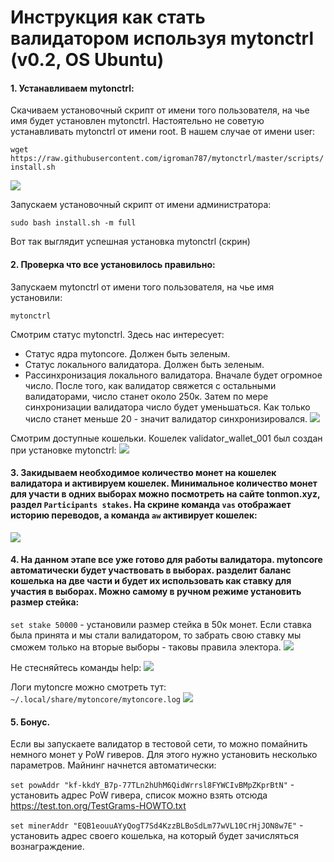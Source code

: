 # Инструкция как стать валидатором используя mytonctrl (v0.2, OS Ubuntu)
#### 1. Устанавливаем mytonctrl:
Скачиваем установочный скрипт от имени того пользователя, на чье имя будет установлен mytonctrl. Настоятельно не советую устанавливать mytonctrl от имени root. В нашем случае от имени user:

`wget https://raw.githubusercontent.com/igroman787/mytonctrl/master/scripts/install.sh`

![](https://raw.githubusercontent.com/igroman787/mytonctrl/master/screens/manual-ubuntu_wget-ls_ru.png)

Запускаем установочный скрипт от имени администратора:


`sudo bash install.sh -m full`


Вот так выглядит успешная установка mytonctrl
(скрин)

#### 2. Проверка что все установилось правильно:
Запускаем mytonctrl от имени того пользователя, на чье имя установили:

`mytonctrl`

Смотрим статус mytonctrl. Здесь нас интересует:
- Статус ядра mytoncore. Должен быть зеленым.
- Статус локального валидатора. Должен быть зеленым.
- Рассинхронизация локального валидатора. Вначале будет огромное число. После того, как валидатор свяжется с остальными валидаторами, число станет около 250к. Затем по мере синхронизации валидатора число будет уменьшаться. Как только число станет меньше 20 - значит валидатор синхронизировался.
![](https://raw.githubusercontent.com/igroman787/mytonctrl/master/screens/manual-ubuntu_mytonctrl-status_ru.png)

Смотрим доступные кошельки. Кошелек validator_wallet_001 был создан при установке mytonctrl:
![](https://raw.githubusercontent.com/igroman787/mytonctrl/master/screens/manual-ubuntu_mytonctrl-wl_ru.png)

#### 3. Закидываем необходимое количество монет на кошелек валидатора и активируем кошелек. Минимальное количество монет для участи в одних выборах можно посмотреть на сайте tonmon.xyz, раздел `Participants stakes`. На скрине команда `vas` отображает историю переводов, а команда `aw` активирует кошелек:
![](https://raw.githubusercontent.com/igroman787/mytonctrl/master/screens/manual-ubuntu_mytonctrl-vas-aw_ru.png)

#### 4. На данном этапе все уже готово для работы валидатора. mytoncore автоматически будет участвовать в выборах. разделит баланс кошелька на две части и будет их использовать как ставку для участия в выборах. Можно самому в ручном режиме установить размер стейка:
`set stake 50000` - установили размер стейка в 50к монет. Если ставка была принята и мы стали валидатором, то забрать свою ставку мы сможем только на вторые выборы - таковы правила электора.
![](https://raw.githubusercontent.com/igroman787/mytonctrl/master/screens/manual-ubuntu_mytonctrl-set_ru.png)

Не стесняйтесь команды help:
![](https://raw.githubusercontent.com/igroman787/mytonctrl/master/screens/manual-ubuntu_mytonctrl-help_ru.png)

Логи mytoncre можно смотреть тут:
`~/.local/share/mytoncore/mytoncore.log`
![](https://raw.githubusercontent.com/igroman787/mytonctrl/master/screens/manual-ubuntu_mytoncore-log.png)

#### 5. Бонус.
Если вы запускаете валидатор в тестовой сети, то можно помайнить немного монет у PoW гиверов. Для этого нужно установить несколько параметров. Майнинг начнется автоматически:


`set powAddr "kf-kkdY_B7p-77TLn2hUhM6QidWrrsl8FYWCIvBMpZKprBtN"` - установить адрес PoW гивера, список можно взять отсюда https://test.ton.org/TestGrams-HOWTO.txt


`set minerAddr "EQB1eouuAYyQogT7Sd4KzzBLBoSdLm77wVL10CrHjJON8w7E"` - установить адрес своего кошелька, на который будет зачисляться вознаграждение.
